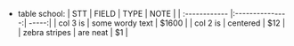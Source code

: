 -   table school:
    | STT | FIELD | TYPE | NOTE |
    | :------------ |:---------------:| -----:|
    | col 3 is | some wordy text | $1600 |
    | col 2 is | centered | $12 |
    | zebra stripes | are neat | $1 |
